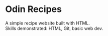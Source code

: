# Odin Recipes  
A simple recipe website built with HTML.  
Skills demonstrated: HTML, Git, basic web dev.  